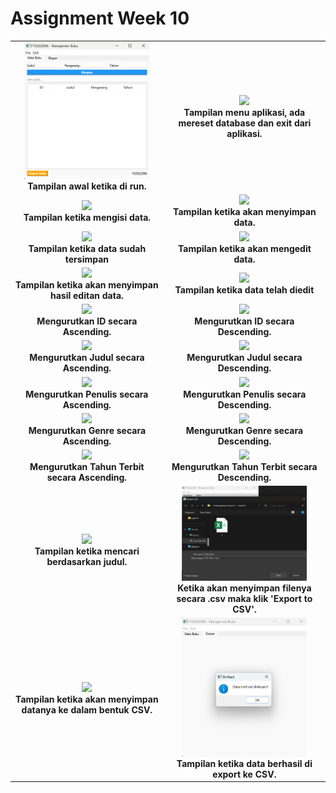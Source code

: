 # Assignment Week 10

<table align="center">
  <tr>
    <td align="center">
      <img src="tampilan_awal.png" width="200"/><br>
      <b>Tampilan awal ketika di run.</b>
    </td>
    <td align="center">
      <img src="tampilan_menu.png" width="200"/><br>
      <b>Tampilan menu aplikasi, ada mereset database dan exit dari aplikasi.</b>
    </td>
  </tr>
  <tr>
    <td align="center">
      <img src="mengisi_data.png" width="200"/><br>
      <b>Tampilan ketika mengisi data.</b>
    </td>
    <td align="center">
      <img src="menyimpan_data.png" width="200"/><br>
      <b>Tampilan ketika akan menyimpan data.</b>
    </td>
  </tr>
  <tr>
    <td align="center">
      <img src="data_tersimpan.png" width="200"/><br>
      <b>Tampilan ketika data sudah tersimpan</b>
    </td>
    <td align="center">
      <img src="mengedit_data.png" width="200"/><br>
      <b>Tampilan ketika akan mengedit data.</b>
      <tr>
    <td align="center">
      <img src="save_edit.png" width="200"/><br>
      <b>Tampilan ketika akan menyimpan hasil editan data.</b>
    </td>
    <td align="center">
      <img src="after_edit.png" width="200"/><br>
      <b>Tampilan ketika data telah diedit</b>
    </td>
  </tr>
  <tr>
    <td align="center">
      <img src="sort_id1.png" width="200"/><br>
      <b>Mengurutkan ID secara Ascending.</b>
    </td>
    <td align="center">
      <img src="sort_id2.png" width="200"/><br>
      <b>Mengurutkan ID secara Descending.</b>
    </td>
  </tr>
  <tr>
    <td align="center">
      <img src="sort_title1.png" width="200"/><br>
      <b>Mengurutkan Judul secara Ascending.</b>
    </td>
    <td align="center">
      <img src="sort_title2.png" width="200"/><br>
      <b>Mengurutkan Judul secara Descending.</b>
      <tr>
    <td align="center">
      <img src="sort_author1.png" width="200"/><br>
      <b>Mengurutkan Penulis secara Ascending.</b>
    </td>
    <td align="center">
      <img src="sort_author2.png" width="200"/><br>
      <b>Mengurutkan Penulis secara Descending.</b>
    </td>
  </tr>
  <tr>
    <td align="center">
      <img src="sort_genre1.png" width="200"/><br>
      <b>Mengurutkan Genre secara Ascending.</b>
    </td>
    <td align="center">
      <img src="sort_genre2.png" width="200"/><br>
      <b>Mengurutkan Genre secara Descending.</b>
    </td>
  </tr>
  <tr>
    <td align="center">
      <img src="sort_year1.png" width="200"/><br>
      <b>Mengurutkan Tahun Terbit secara Ascending.</b>
    </td>
    <td align="center">
      <img src="sort_year2.png" width="200"/><br>
      <b>Mengurutkan Tahun Terbit secara Descending.</b>
      <tr>
    <td align="center">
      <img src="search_title.png" width="200"/><br>
      <b>Tampilan ketika mencari berdasarkan judul.</b>
    </td>
    <td align="center">
      <img src="before_csv.png" width="200"/><br>
      <b>Ketika akan menyimpan filenya secara .csv maka klik 'Export to CSV'.</b>
    </td>
  </tr>
  <tr>
    <td align="center">
      <img src="save_csv.png" width="200"/><br>
      <b>Tampilan ketika akan menyimpan datanya ke dalam bentuk CSV.</b>
    </td>
    <td align="center">
      <img src="after_csv.png" width="200"/><br>
      <b>Tampilan ketika data berhasil di export ke CSV.</b>
    </td>
  </tr>
</table>

